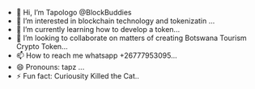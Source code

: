 - 👋 Hi, I’m Tapologo @BlockBuddies
- 👀 I’m interested in blockchain technology and tokenizatin ...
- 🌱 I’m currently learning how to develop a token...
- 💞️ I’m looking to collaborate on matters of creating Botswana Tourism Crypto Token...
- 📫 How to reach me whatsapp +26777953095...
- 😄 Pronouns: tapz ...
- ⚡ Fun fact: Curiousity Killed the Cat..

<!---
BlockBuddies/BlockBuddies is a ✨ special ✨ repository because its `README.md` (this file) appears on your GitHub profile.
You can click the Preview link to take a look at your changes.
--->
